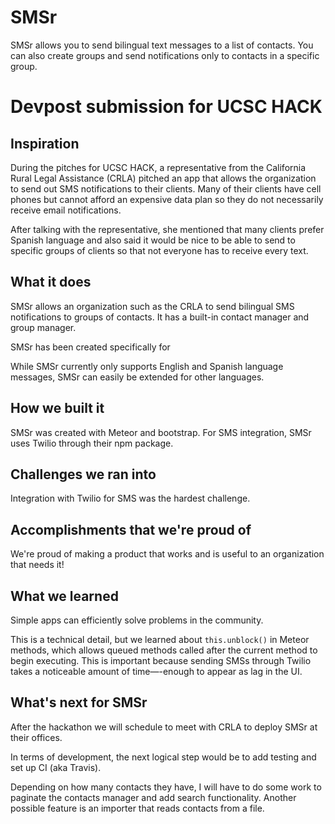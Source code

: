 # SMSr

SMSr allows you to send bilingual text messages to a list of contacts. You can also create groups and send notifications only to contacts in a specific group.

# Devpost submission for UCSC HACK

## Inspiration

During the pitches for UCSC HACK, a representative from the California Rural Legal Assistance (CRLA) pitched an app that allows the organization to send out SMS notifications to their clients. Many of their clients have cell phones but cannot afford an expensive data plan so they do not necessarily receive email notifications.

After talking with the representative, she mentioned that many clients prefer Spanish language and also said it would be nice to be able to send to specific groups of clients so that not everyone has to receive every text.

## What it does

SMSr allows an organization such as the CRLA to send bilingual SMS notifications to groups of contacts. It has a built-in contact manager and group manager.

SMSr has been created specifically for

While SMSr currently only supports English and Spanish language messages, SMSr can easily be extended for other languages. 

## How we built it

SMSr was created with Meteor and bootstrap. For SMS integration, SMSr uses Twilio through their npm package.

## Challenges we ran into

Integration with Twilio for SMS was the hardest challenge.

## Accomplishments that we're proud of

We're proud of making a product that works and is useful to an organization that needs it!

## What we learned

Simple apps can efficiently solve problems in the community.

This is a technical detail, but we learned about `this.unblock()` in Meteor methods, which allows queued methods called after the current method to begin executing. This is important because sending SMSs through Twilio takes a noticeable amount of time—-enough to appear as lag in the UI.

## What's next for SMSr

After the hackathon we will schedule to meet with CRLA to deploy SMSr at their offices.

In terms of development, the next logical step would be to add testing and set up CI (aka Travis).

Depending on how many contacts they have, I will have to do some work to paginate the contacts manager and add search functionality. Another possible feature is an importer that reads contacts from a file.
